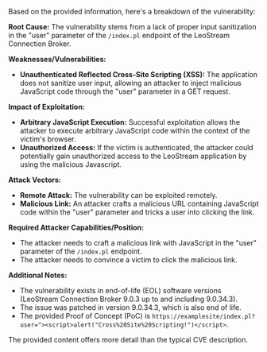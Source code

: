 Based on the provided information, here's a breakdown of the vulnerability:

**Root Cause:** The vulnerability stems from a lack of proper input sanitization in the "user" parameter of the `/index.pl` endpoint of the LeoStream Connection Broker.

**Weaknesses/Vulnerabilities:**
*   **Unauthenticated Reflected Cross-Site Scripting (XSS):** The application does not sanitize user input, allowing an attacker to inject malicious JavaScript code through the "user" parameter in a GET request.

**Impact of Exploitation:**
*   **Arbitrary JavaScript Execution:** Successful exploitation allows the attacker to execute arbitrary JavaScript code within the context of the victim's browser.
*   **Unauthorized Access:** If the victim is authenticated, the attacker could potentially gain unauthorized access to the LeoStream application by using the malicious Javascript.

**Attack Vectors:**
*   **Remote Attack:** The vulnerability can be exploited remotely.
*   **Malicious Link:** An attacker crafts a malicious URL containing JavaScript code within the "user" parameter and tricks a user into clicking the link.

**Required Attacker Capabilities/Position:**
*   The attacker needs to craft a malicious link with JavaScript in the "user" parameter of the `/index.pl` endpoint.
*   The attacker needs to convince a victim to click the malicious link.

**Additional Notes:**
*   The vulnerability exists in end-of-life (EOL) software versions (LeoStream Connection Broker 9.0.3 up to and including 9.0.34.3).
*   The issue was patched in version 9.0.34.3, which is also end of life.
*   The provided Proof of Concept (PoC) is `https://examplesite/index.pl?user="><script>alert("Cross%20Site%20Scripting!")</script>`.

The provided content offers more detail than the typical CVE description.